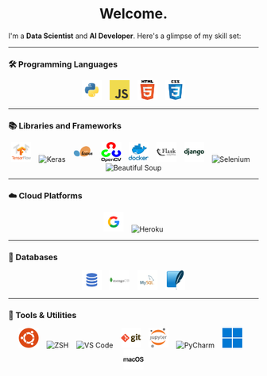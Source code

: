 <div align="center">

# Welcome.

</div>

I'm a **Data Scientist** and **AI Developer**. Here's a glimpse of my skill set:

---

### 🛠 Programming Languages

<div align="center">

<img src="https://raw.githubusercontent.com/github/explore/master/topics/python/python.png" alt="Python" width="40px"/> &nbsp;&nbsp;
<img src="https://raw.githubusercontent.com/github/explore/master/topics/javascript/javascript.png" alt="JavaScript" width="40px"/> &nbsp;&nbsp;
<img src="https://raw.githubusercontent.com/github/explore/master/topics/html/html.png" alt="HTML" width="40px"/> &nbsp;&nbsp;
<img src="https://raw.githubusercontent.com/github/explore/master/topics/css/css.png" alt="CSS" width="40px"/>

</div>

---

### 📚 Libraries and Frameworks

<div align="center">

<img src="https://raw.githubusercontent.com/github/explore/master/topics/tensorflow/tensorflow.png" alt="TensorFlow" width="40px"/> &nbsp;&nbsp;
<img src="https://upload.wikimedia.org/wikipedia/commons/thumb/a/ae/Keras_logo.svg/240px-Keras_logo.svg.png" alt="Keras" width="40px"/> &nbsp;&nbsp;
<img src="https://raw.githubusercontent.com/github/explore/master/topics/scikit-learn/scikit-learn.png" alt="Scikit Learn" width="40px"/> &nbsp;&nbsp;
<img src="https://raw.githubusercontent.com/github/explore/master/topics/opencv/opencv.png" alt="OpenCV" width="40px"/> &nbsp;&nbsp;
<img src="https://raw.githubusercontent.com/github/explore/master/topics/docker/docker.png" alt="Docker" width="40px"/> &nbsp;&nbsp;
<img src="https://raw.githubusercontent.com/github/explore/master/topics/flask/flask.png" alt="Flask" width="40px"/> &nbsp;&nbsp;
<img src="https://raw.githubusercontent.com/github/explore/master/topics/django/django.png" alt="Django" width="40px"/> &nbsp;&nbsp;
<img src="https://img.icons8.com/color/48/000000/selenium-test-automation.png" alt="Selenium" width="40px"/> &nbsp;&nbsp;
<img src="https://play-lh.googleusercontent.com/yMjUC6LBh7uOCK6wUcIEf5MHZQmSqDPXoInOQLZzw0DWQsPJuvkwSymX2zI4Ok7i_BY=w480-h960-rw" alt="Beautiful Soup" width="40px"/>


</div>

---

### ☁️ Cloud Platforms

<div align="center">

<img src="https://raw.githubusercontent.com/github/explore/master/topics/google/google.png" alt="Google Cloud" width="40px"/> &nbsp;&nbsp;
<img src="https://img.icons8.com/color/48/000000/heroku.png" alt="Heroku" width="40px"/>

</div>

---

### 📂 Databases

<div align="center">

<img src="https://raw.githubusercontent.com/github/explore/master/topics/sql/sql.png" alt="SQL" width="40px"/> &nbsp;&nbsp;
<img src="https://raw.githubusercontent.com/github/explore/master/topics/mongodb/mongodb.png" alt="MongoDB" width="40px"/> &nbsp;&nbsp;
<img src="https://raw.githubusercontent.com/github/explore/master/topics/mysql/mysql.png" alt="MySQL" width="40px"/> &nbsp;&nbsp;
<img src="https://raw.githubusercontent.com/github/explore/master/topics/sqlite/sqlite.png" alt="SQLite3" width="40px"/>


</div>

---

### 🧰 Tools & Utilities

<div align="center">
  
<img src="https://raw.githubusercontent.com/github/explore/master/topics/ubuntu/ubuntu.png" alt="Ubuntu" width="40px"/> &nbsp;&nbsp;
<img src="https://s3.amazonaws.com/ohmyzsh/oh-my-zsh-logo.png" alt="ZSH" width="40px"/> &nbsp;&nbsp;
<img src="https://img.icons8.com/fluent/48/000000/visual-studio-code-2019.png" alt="VS Code" width="40px"/> &nbsp;&nbsp;
<img src="https://raw.githubusercontent.com/github/explore/master/topics/git/git.png" alt="Git" width="40px"/> &nbsp;&nbsp;
<img src="https://raw.githubusercontent.com/github/explore/master/topics/jupyter-notebook/jupyter-notebook.png" alt="Jupyter Notebook" width="40px"/> &nbsp;&nbsp;
<img src="https://github-production-user-asset-6210df.s3.amazonaws.com/111251905/269104182-1c3c5c0d-106b-4ea7-a412-fc123f5cd096.png" alt="PyCharm" width="40px"/> &nbsp;&nbsp;
<img src="https://raw.githubusercontent.com/github/explore/master/topics/windows/windows.png" alt="Windows" width="40px"/> &nbsp;&nbsp;
<img src="https://raw.githubusercontent.com/github/explore/master/topics/macos/macos.png" alt="macOS" width="40px"/>


</div>

